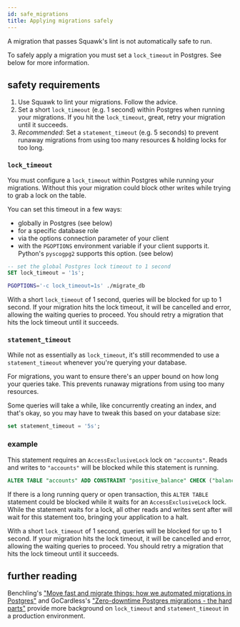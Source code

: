```yaml
---
id: safe_migrations
title: Applying migrations safely
---
```


A migration that passes Squawk's lint is not automatically safe to run.

To safely apply a migration you must set a `lock_timeout` in Postgres. See below for more information.

## safety requirements

1. Use Squawk to lint your migrations. Follow the advice.
2. Set a short `lock_timeout` (e.g. 1 second) within Postgres when running your migrations. If you hit the `lock_timeout`, great, retry your migration until it succeeds.
3. _Recommended_: Set a `statement_timeout` (e.g. 5 seconds) to prevent runaway migrations from using too many resources & holding locks for too long.

### `lock_timeout`

You must configure a `lock_timeout` within Postgres while running your migrations. Without this your migration could block other writes while trying to grab a lock on the table.

You can set this timeout in a few ways:

- globally in Postgres (see below)
- for a specific database role
- via the options connection parameter of your client
- with the `PGOPTIONS` environment variable if your client supports it. Python's `pyscogpg2` supports this option. (see below)

```sql
-- set the global Postgres lock timeout to 1 second
SET lock_timeout = '1s';
```

```bash
PGOPTIONS='-c lock_timeout=1s' ./migrate_db
```

With a short `lock_timeout` of 1 second, queries will be blocked for up to 1 second. If your migration hits the lock timeout, it will be cancelled and error, allowing the waiting queries to proceed. You should retry a migration that hits the lock timeout until it succeeds.

### `statement_timeout`

While not as essentially as `lock_timeout`, it's still recommended to use a `statement_timeout` whenever you're querying your database.

For migrations, you want to ensure there's an upper bound on how long your
queries take. This prevents runaway migrations from using too many resources.

Some queries will take a while, like concurrently creating an index, and that's okay, so you may have to tweak this based on your database size:

```sql
set statement_timeout = '5s';
```

### example

This statement requires an `AccessExclusiveLock` lock on `"accounts"`. Reads and writes to `"accounts"` will be blocked while this statement is running.

```sql
ALTER TABLE "accounts" ADD CONSTRAINT "positive_balance" CHECK ("balance" >= 0) NOT VALID
```

If there is a long running query or open transaction, this `ALTER TABLE` statement could be blocked while it waits for an `AccessExclusiveLock` lock. While the statement waits for a lock, all other reads and writes sent after will wait for this statement too, bringing your application to a halt.

With a short `lock_timeout` of 1 second, queries will be blocked for up to 1 second. If your migration hits the lock timeout, it will be cancelled and error, allowing the waiting queries to proceed. You should retry a migration that hits the lock timeout until it succeeds.

## further reading

Benchling's ["Move fast and migrate things: how we automated migrations in Postgres"](https://benchling.engineering/move-fast-and-migrate-things-how-we-automated-migrations-in-postgres-d60aba0fc3d4) and GoCardless's ["Zero-downtime Postgres migrations - the hard parts"](https://gocardless.com/blog/zero-downtime-postgres-migrations-the-hard-parts/) provide more background on `lock_timeout` and `statement_timeout` in a production environment.
